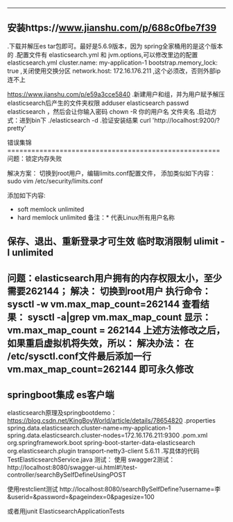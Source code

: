 ------------------------------------
安装https://www.jianshu.com/p/688c0fbe7f39
------------------------------------
.下载并解压es tar包即可。最好是5.6.9版本，因为 spring全家桶用的是这个版本的
.配置文件有  elasticsearch.yml 和 jvm.options,可以修改里边的配置
elasticsearch.yml
cluster.name: my-application-1
bootstrap.memory_lock: true   ,关闭使用交换分区
network.host: 172.16.176.211  ,这个必须改，否则外部ip连不上

https://www.jianshu.com/p/e59a3cce5840
.新建用户和组，并为用户赋予解压elasticsearch后产生的文件夹权限
adduser elasticsearch
passwd  elasticsearch ，然后会让你输入密码
chown -R 你的用户名  文件夹名
.启动方式：进到bin下 ./elasticsearch -d
.验证安装结果
curl 'http://localhost:9200/?pretty'


错误集锦=====================================================
问题：锁定内存失败

解决方案：
切换到root用户，编辑limits.conf配置文件， 添加类似如下内容：
sudo vim /etc/security/limits.conf

添加如下内容:
* soft memlock unlimited
* hard memlock unlimited
备注：* 代表Linux所有用户名称

保存、退出、重新登录才可生效
临时取消限制
ulimit -l unlimited
--------------------------
问题：elasticsearch用户拥有的内存权限太小，至少需要262144；
解决：
切换到root用户
执行命令：
sysctl -w vm.max_map_count=262144
查看结果：
sysctl -a|grep vm.max_map_count
显示：
vm.max_map_count = 262144
上述方法修改之后，如果重启虚拟机将失效，所以：
解决办法：
在   /etc/sysctl.conf文件最后添加一行
vm.max_map_count=262144
即可永久修改
----------------------
springboot集成 es客户端
----------------------
elasticsearch原理及springbootdemo：https://blog.csdn.net/KingBoyWorld/article/details/78654820
.properties
spring.data.elasticsearch.cluster-name=my-application-1
spring.data.elasticsearch.cluster-nodes=172.16.176.211:9300
.pom.xml
        <dependency>
            <groupId>org.springframework.boot</groupId>
            <artifactId>spring-boot-starter-data-elasticsearch</artifactId>
        </dependency>
        <dependency>
            <groupId>org.elasticsearch.plugin</groupId> 
            <artifactId>transport-netty3-client</artifactId> 
            <version>5.6.11</version> 
        </dependency>
.写具体的代码
TestElasticsearchService.java
测试：
使用 swagger2测试：
 http://localhost:8080/swagger-ui.html#!/test-controller/searchBySelfDefineUsingPOST
 
使用restclient测试
http://localhost:8080/searchBySelfDefine?username=李&userid=&password=&pageindex=0&pagesize=100

或者用junit ElasticsearchApplicationTests







